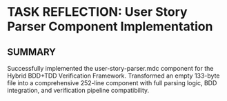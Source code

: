 # TASK REFLECTION: User Story Parser Component Implementation

## SUMMARY
Successfully implemented the user-story-parser.mdc component for the Hybrid BDD+TDD Verification Framework. Transformed an empty 133-byte file into a comprehensive 252-line component with full parsing logic, BDD integration, and verification pipeline compatibility.
